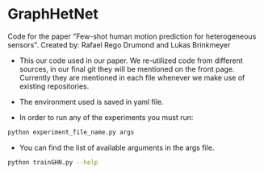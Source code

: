 # GraphHetNet

Code for the paper "Few-shot human motion prediction for heterogeneous sensors".
Created by: Rafael Rego Drumond and Lukas Brinkmeyer

- This our code used in our paper. We re-utilized code from different sources, in our final git they will be mentioned on the front page. Currently they are mentioned in each file whenever we make use of existing repositories.

- The environment used is saved in yaml file.

- In order to run any of the experiments you must run:

```bash
python experiment_file_name.py args
```

- You can find the list of available arguments in the args file.
```bash
python trainGHN.py --help
```
